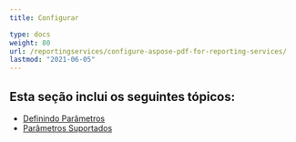 ```yaml
---
title: Configurar

type: docs
weight: 80
url: /reportingservices/configure-aspose-pdf-for-reporting-services/
lastmod: "2021-06-05"
---
```


## Esta seção inclui os seguintes tópicos:

- [Definindo Parâmetros](/pdf/reportingservices/setting-parameters/)
- [Parâmetros Suportados](/pdf/reportingservices/supported-parameters/)